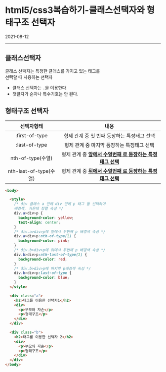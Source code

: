 # html5/css3복습하기-클래스선택자와 형태구조 선택자
2021-08-12
<hr>

## 클래스선택자
클래스 선택자는 특정한 클래스를 가지고 있는 태그를<br>
선택할 때 사용하는 선택자
* 클래스 선택자는 `.`을 이용한다
* 첫글자가 순자나 특수기호는 안 된다.

## 형태구조 선택자


|선택자형태|내용|
|:--:|:--:|
|:first-of-type|형제 관계 중 첫 번째 등장하는 특정태그 선택|
|:last-of-type|형제 관계 중 마지막 등장하는 특정태그 선택|
|nth-of-type(수열)|형제 관계 중 <ins><b>앞에서 수열번째<b><ins> 로 등장하는 특정태그 선택|
|nth-last-of-type(수열)|형제 관계 중 <ins><b>뒤에서 수열번째<b><ins> 로 등장하는 특정태그 선택|


  
  
```html
<body>

  <style>
    /* div 클래스 a 안에 div 안에 p 태그 들 선택하여
    배경색, 가운데 정렬 속성 */
    div.a>div>p {
      background-color: yellow;
      text-align: center;
    }
    /* div.a>div>p에 앞에서 두번째 p 배경색 속성 */
    div.a>div>p:nth-of-type(2) {
      background-color: pink;
    }
    /* div.b>div>p에 뒤에서 두번째 p 배경색 속성 */
    div.b>div>p:nth-last-of-type(2) {
      background-color: red;
    }
    /* div.b>div>p에 마지막 p배경색 속성 */
    div.b>div>p:last-of-type {
      background-color: blue;
    }
  </style>

  <div class="a">
    <h2>태그를 이용한 선택자1</h2>
    <div>
      <p>부모와 자손</p>
      <p>형태구조</p>
    </div>
  </div>

  <div class="b">
    <h2>태그를 이용한 선택자 2</h2>
    <div>
      <p>부모와 자손</p>
      <p>형태구조</p>
    </div>
  </div>
</body>
```


